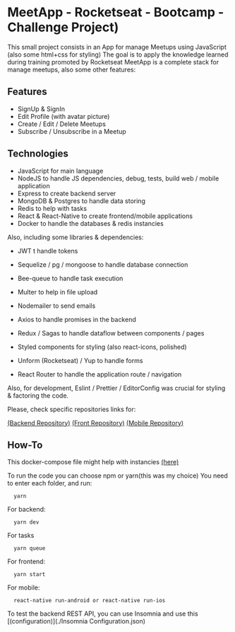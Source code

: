 # MeetApp - Rocketseat - Bootcamp - Challenge Project)

This small project consists in an App for manage Meetups using JavaScript (also some html+css for styling)
The goal is to apply the knowledge learned during training promoted by Rocketseat
MeetApp is a complete stack for manage meetups, also some other features:

## Features

- SignUp & SignIn
- Edit Profile (with avatar picture)
- Create / Edit / Delete Meetups
- Subscribe / Unsubscribe in a Meetup

## Technologies

- JavaScript for main language
- NodeJS to handle JS dependencies, debug, tests, build web / mobile application
- Express to create backend server
- MongoDB & Postgres to handle data storing
- Redis to help with tasks
- React & React-Native to create frontend/mobile applications
- Docker to handle the databases & redis instancies

Also, including some libraries & dependencies:

- JWT t handle tokens
- Sequelize / pg / mongoose to handle database connection
- Bee-queue to handle task execution
- Multer to help in file upload
- Nodemailer to send emails

- Axios to handle promises in the backend
- Redux / Sagas to handle dataflow between components / pages
- Styled components for styling (also react-icons, polished)
- Unform (Rocketseat) / Yup to handle forms
- React Router to handle the application route / navigation

Also, for development, Eslint / Prettier / EditorConfig was crucial for styling & factoring the code.

Please, check specific repositories links for:

[(Backend Repository)](./backend/)
[(Front Repository)](./frontend/)
[(Mobile Repository)](./mobile/)

## How-To

This docker-compose file might help with instancies [(here)](./docker-compose.yml)

To run the code you can choose npm or yarn(this was my choice)
You need to enter each folder, and run:

```
  yarn
```

For backend:

```
  yarn dev
```

For tasks

```
  yarn queue
```

For frontend:

```
  yarn start
```

For mobile:

```
  react-native run-android or react-native run-ios
```

To test the backend REST API, you can use Insomnia and use this [(configuration)](./Insomnia Configuration.json)
